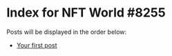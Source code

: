 # Index for NFT World #8255
Posts will be displayed in the order below:

- [Your first post](./001-first.md)

